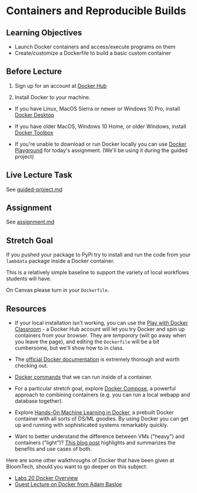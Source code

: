 # Containers and Reproducible Builds

## Learning Objectives

- Launch Docker containers and access/execute programs on them
- Create/customize a Dockerfile to build a basic custom container

## Before Lecture

1) Sign up for an account at
  [Docker Hub](https://hub.docker.com/)

2) Install Docker to your machine.

- If you have Linux, MacOS Sierra or newer or Windows 10 Pro, install
  [Docker Desktop](https://www.docker.com/products/docker-desktop)

- If you have older MacOS, Windows 10 Home, or older Windows, install
  [Docker Toolbox](https://docs.docker.com/toolbox/overview/)

- If you're unable to download or run Docker locally you can use [Docker Playground](labs.play-with-docker.com) for today's assignment. (We'll be using it during the guided project)

## Live Lecture Task

See [guided-project.md](https://github.com/BloomInstituteOfTechnology/DS-Unit-3-Sprint-1-Software-Engineering/blob/main/module3-containers-and-reproducible-builds/guided-project.md)

## Assignment

See [assignment.md](https://github.com/BloomInstituteOfTechnology/DS-Unit-3-Sprint-1-Software-Engineering/blob/main/module3-containers-and-reproducible-builds/assignment.md)

## Stretch Goal

If you pushed your package to PyPi try to install and run the code from your `lambdata` package inside a Docker container.

This is a relatively simple baseline to support the variety of local workflows
students will have.

On Canvas please turn in your `Dockerfile`.

## Resources

- If your local installation isn't working, you can use the [Play with Docker
Classroom](https://training.play-with-docker.com/) - a Docker Hub account will
let you try Docker and spin up containers from your browser. They are
*temporary* (will go away when you leave the page), and editing the `Dockerfile`
will be a bit cumbersome, but we'll show how to in class.

- The [official Docker documentation](https://docs.docker.com/) is extremely
thorough and worth checking out.

- [Docker commands](https://docs.docker.com/engine/reference/commandline/docker/) that we can run inside of a container.

- For a particular stretch goal, explore [Docker Compose](https://docs.docker.com/compose/), a powerful approach to
combining containers (e.g. you can run a local webapp and database together).

- Explore [Hands-On Machine Learning in Docker](https://github.com/ageron/handson-ml/tree/master/docker),
a prebuilt Docker container with all sorts of DS/ML goodies. By using Docker you
can get up and running with sophisticated systems remarkably quickly.

- Want to better understand the difference between VMs ("heavy") and containers
("light")? [This blog post](https://www.backblaze.com/blog/vm-vs-containers/)
highlights and summarizes the benefits and use cases of both.

Here are some other walkthroughs of Docker that have been given at BloomTech, should you want to go deeper on this subject:

- [Labs 20 Docker Overview](https://youtu.be/nrzxKL4bsLI)
- [Guest Lecture on Docker from Adam Basloe](https://www.youtube.com/watch?v=kQbDnDsO8MQ&feature=youtu.be)
